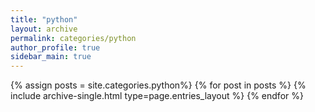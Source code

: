 ```yaml
---
title: "python"
layout: archive
permalink: categories/python
author_profile: true
sidebar_main: true
---
```




{% assign posts = site.categories.python%}
{% for post in posts %} {% include archive-single.html type=page.entries_layout %} {% endfor %}

